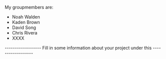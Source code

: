 My groupmembers are:

-   Noah Walden
-   Kaden Brown
-   David Song
-   Chris Rivera
-   XXXX

------------------ Fill in some information about your project under this ------------------
